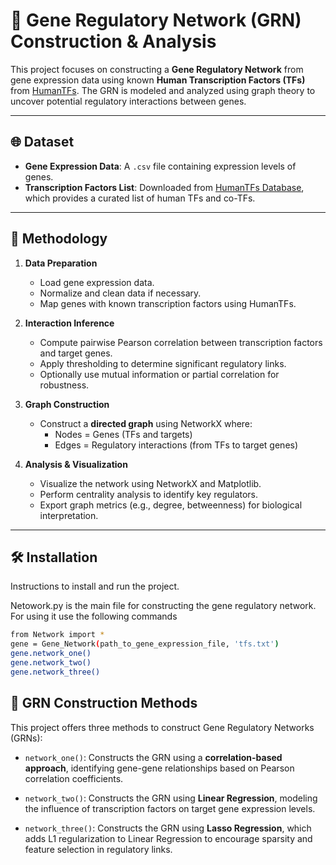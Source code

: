 # 🧬 Gene Regulatory Network (GRN) Construction & Analysis

This project focuses on constructing a **Gene Regulatory Network** from gene expression data using known **Human Transcription Factors (TFs)** from [HumanTFs](https://humantfs.ccbr.utoronto.ca/). The GRN is modeled and analyzed using graph theory to uncover potential regulatory interactions between genes.

---

## 🌐 Dataset

- **Gene Expression Data**: A `.csv` file containing expression levels of genes.
- **Transcription Factors List**: Downloaded from [HumanTFs Database](https://humantfs.ccbr.utoronto.ca/download.php), which provides a curated list of human TFs and co-TFs.

---

## 🧪 Methodology

1. **Data Preparation**
   - Load gene expression data.
   - Normalize and clean data if necessary.
   - Map genes with known transcription factors using HumanTFs.

2. **Interaction Inference**
   - Compute pairwise Pearson correlation between transcription factors and target genes.
   - Apply thresholding to determine significant regulatory links.
   - Optionally use mutual information or partial correlation for robustness.

3. **Graph Construction**
   - Construct a **directed graph** using NetworkX where:
     - Nodes = Genes (TFs and targets)
     - Edges = Regulatory interactions (from TFs to target genes)

4. **Analysis & Visualization**
   - Visualize the network using NetworkX and Matplotlib.
   - Perform centrality analysis to identify key regulators.
   - Export graph metrics (e.g., degree, betweenness) for biological interpretation.

---

## 🛠️ Installation

Instructions to install and run the project.

Netowork.py is the main file for constructing the gene regulatory network.
For using it use the following commands
```bash
from Network import *
gene = Gene_Network(path_to_gene_expression_file, 'tfs.txt')
gene.network_one()
gene.network_two()
gene.network_three()
```
## 🧠 GRN Construction Methods

This project offers three methods to construct Gene Regulatory Networks (GRNs):

- `network_one()`: Constructs the GRN using a **correlation-based approach**, identifying gene-gene relationships based on Pearson correlation coefficients.

- `network_two()`: Constructs the GRN using **Linear Regression**, modeling the influence of transcription factors on target gene expression levels.

- `network_three()`: Constructs the GRN using **Lasso Regression**, which adds L1 regularization to Linear Regression to encourage sparsity and feature selection in regulatory links.

